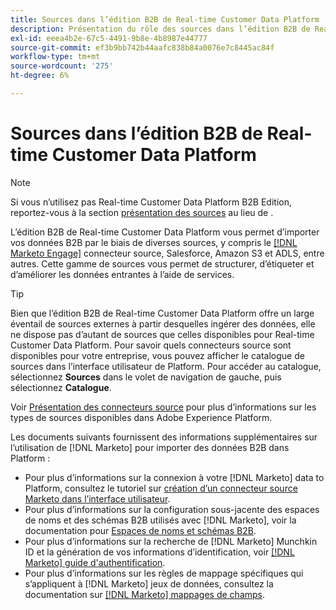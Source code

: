 ```yaml
---
title: Sources dans l’édition B2B de Real-time Customer Data Platform
description: Présentation du rôle des sources dans l’édition B2B de Real-time Customer Data Platform.
exl-id: eeea4b2e-67c5-4491-9b8e-4b8987e44777
source-git-commit: ef3b9bb742b44aafc838b84a0076e7c8445ac84f
workflow-type: tm+mt
source-wordcount: '275'
ht-degree: 6%

---
```


# Sources dans l’édition B2B de Real-time Customer Data Platform

>[!NOTE]
>
>Si vous n’utilisez pas Real-time Customer Data Platform B2B Edition, reportez-vous à la section [présentation des sources](./sources-overview.md) au lieu de .

L’édition B2B de Real-time Customer Data Platform vous permet d’importer vos données B2B par le biais de diverses sources, y compris le [[!DNL Marketo Engage]](../../sources/connectors/adobe-applications/marketo/marketo.md) connecteur source, Salesforce, Amazon S3 et ADLS, entre autres. Cette gamme de sources vous permet de structurer, d’étiqueter et d’améliorer les données entrantes à l’aide de services.

>[!TIP]
>
>Bien que l’édition B2B de Real-time Customer Data Platform offre un large éventail de sources externes à partir desquelles ingérer des données, elle ne dispose pas d’autant de sources que celles disponibles pour Real-time Customer Data Platform. Pour savoir quels connecteurs source sont disponibles pour votre entreprise, vous pouvez afficher le catalogue de sources dans l’interface utilisateur de Platform. Pour accéder au catalogue, sélectionnez **Sources** dans le volet de navigation de gauche, puis sélectionnez **Catalogue**.

Voir [Présentation des connecteurs source](../../sources/home.md) pour plus d’informations sur les types de sources disponibles dans Adobe Experience Platform.

Les documents suivants fournissent des informations supplémentaires sur l’utilisation de [!DNL Marketo] pour importer des données B2B dans Platform :

* Pour plus d’informations sur la connexion à votre [!DNL Marketo] data to Platform, consultez le tutoriel sur [création d’un connecteur source Marketo dans l’interface utilisateur](../../sources/tutorials/ui/create/adobe-applications/marketo.md).
* Pour plus d’informations sur la configuration sous-jacente des espaces de noms et des schémas B2B utilisés avec [!DNL Marketo], voir la documentation pour [Espaces de noms et schémas B2B](../../sources/connectors/adobe-applications/marketo/marketo-namespaces.md).
* Pour plus d’informations sur la recherche de [!DNL Marketo] Munchkin ID et la génération de vos informations d’identification, voir [[!DNL Marketo] guide d&#39;authentification](../../sources/connectors/adobe-applications/marketo/marketo-auth.md).
* Pour plus d’informations sur les règles de mappage spécifiques qui s’appliquent à [!DNL Marketo] jeux de données, consultez la documentation sur [[!DNL Marketo] mappages de champs](../../sources/connectors/adobe-applications//mapping/marketo.md).
